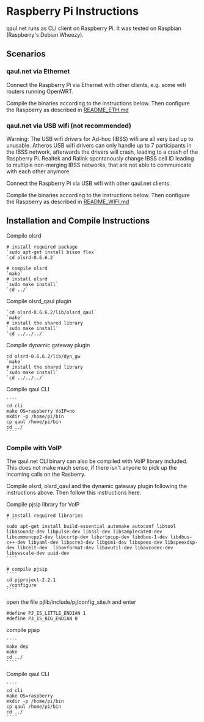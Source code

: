 Raspberry Pi Instructions
=========================

qaul.net runs as CLI client on Raspberry Pi.
It was tested on Raspbian (Raspberry's Debian Wheezy).


Scenarios
---------

### qaul.net via Ethernet

Connect the Raspberry Pi via Ethernet with other clients, 
e.g. some wifi routers running OpenWRT.

Compile the binaries according to the instructions below.
Then configure the Raspberry as described in [README_ETH.md](https://github.com/WachterJud/qaul.net/blob/master/raspberry/README_ETH.md)


### qaul.net via USB wifi (not recommended)

Warning: The USB wifi drivers for Ad-hoc (IBSS) wifi are all
very bad up to unusable. Atheros USB wifi drivers can only
handle up to 7 participants in the IBSS network, afterwards
the drivers will crash, leading to a crash of the Raspberry Pi. 
Realtek and Ralink spontanously change IBSS cell ID leading
to multiple non-merging IBSS networks, that are not able to 
communicate with each other anymore.

Connect the Raspberry Pi via USB wifi with other qaul.net clients.

Compile the binaries according to the instructions below.
Then configure the Raspberry as described in [README_WIFI.md](https://github.com/WachterJud/qaul.net/blob/master/raspberry/README_WIFI.md)


Installation and Compile Instructions
--------------------------------------

Compile olsrd

    # install required package
    `sudo apt-get install bison flex`
    `cd olsrd-0.6.6.2`
    
    # compile olsrd
    `make`
    # install olsrd
    `sudo make install`
    `cd ../`

Compile olsrd_qaul plugin

    `cd olsrd-0.6.6.2/lib/olsrd_qaul`
    `make`
    # install the shared library
    `sudo make install`
    `cd ../../../`

Compile dynamic gateway plugin

    cd olsrd-0.6.6.2/lib/dyn_gw
    `make`
    # install the shared library
    `sudo make install`
    `cd ../../../`

Compile qaul CLI

    ````
    cd cli
    make OS=raspberry VoIP=no
    mkdir -p /home/pi/bin
    cp qaul /home/pi/bin
    cd ../
    ````


### Compile with VoIP

The qaul.net CLI binary can also be compiled with VoIP library included.
This does not make much sense, if there isn't anyone to pick up 
the incoming calls on the Rasberry. 

Compile olsrd, olsrd_qaul and the dynamic gateway plugin following 
the instructions above. Then follow this instructions here.


Compile pjsip library for VoIP

    # install required libraries
    ````
    sudo apt-get install build-essential automake autoconf libtool libasound2-dev libpulse-dev libssl-dev libsamplerate0-dev libcommoncpp2-dev libccrtp-dev libzrtpcpp-dev libdbus-1-dev libdbus-c++-dev libyaml-dev libpcre3-dev libgsm1-dev libspeex-dev libspeexdsp-dev libcelt-dev  libavformat-dev libavutil-dev libavcodec-dev libswscale-dev uuid-dev
    ````

    # compile pjsip
    ````
    cd pjproject-2.2.1
    ./configure
    ````

open the file pjlib/include/pj/config_site.h and enter

    #define PJ_IS_LITTLE_ENDIAN 1 
    #define PJ_IS_BIG_ENDIAN 0

compile pjsip

    ````
    make dep
    make
    cd ../
    ````

Compile qaul CLI

    ````
    cd cli
    make OS=raspberry
    mkdir -p /home/pi/bin
    cp qaul /home/pi/bin
    cd ../
    ````

